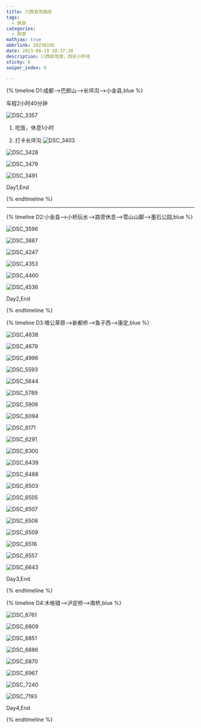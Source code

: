 ```yaml
---
title: 川西自驾路线
tags:
  - 旅游
categories:
  - 旅游
mathjax: true
abbrlink: 2023819b
date: 2023-08-19 10:37:30
description: 川西自驾游，四天小环线
sticky: 6
swiper_index: 6

---
```


{% timeline D1:成都-->巴郎山-->长坪沟-->小金县,blue %}

<!-- timeline 2023-08-20 08:20 成都出发 -->

车程2小时40分钟

<!-- endtimeline -->

<!-- timeline 2023-08-20 13:00 巴郎山观景台 -->

![DSC_3357](https://blog-resources.this0.com/image/202403250211626.JPG?x-oss-process=style/this0-blog)

<!-- endtimeline -->

<!-- timeline 2023-08-20 13:30 到达四姑娘山 -->

1. 吃饭，休息1小时

2. 打卡长坪沟
   ![DSC_3403](https://blog-resources.this0.com/image/202403250211809.JPG?x-oss-process=style/this0-blog )

  ![DSC_3428](https://blog-resources.this0.com/image/202403250211452.JPG?x-oss-process=style/this0-blog )

  ![DSC_3479](https://blog-resources.this0.com/image/202403250211959.JPG?x-oss-process=style/this0-blog )

  ![DSC_3491](https://blog-resources.this0.com/image/202403250211081.JPG?x-oss-process=style/this0-blog )

<!-- endtimeline -->

<!-- timeline 2023-08-20 傍晚 前往小金县 -->

Day1,End

<!-- endtimeline -->

{% endtimeline %}

----------------------

{% timeline D2:小金县-->小桥玩水-->路旁休息-->雪山山脚-->墨石公园,blue %}

<!-- timeline 2023-08-20 9:00 小金县途径小桥 -->

![DSC_3596](https://blog-resources.this0.com/image/202403250211072.JPG?x-oss-process=style/this0-blog )

<!-- endtimeline -->

<!-- timeline 2023-08-21 小桥 -->

![DSC_3887](https://blog-resources.this0.com/image/202403250211089.JPG?x-oss-process=style/this0-blog )

<!-- endtimeline -->

<!-- timeline 2023-08-21 路旁风景 -->

![DSC_4247](https://blog-resources.this0.com/image/202403250212106.JPG?x-oss-process=style/this0-blog )

<!-- endtimeline -->

<!-- timeline 2023-08-21 雪山脚下 -->

![DSC_4353](https://blog-resources.this0.com/image/202403250212368.JPG?x-oss-process=style/this0-blog )

<!-- endtimeline -->

<!-- timeline 2023-08-20 墨石公园 -->

![DSC_4460](https://blog-resources.this0.com/image/202403250212073.JPG?x-oss-process=style/this0-blog )

![DSC_4536](https://blog-resources.this0.com/image/202403250212271.JPG?x-oss-process=style/this0-blog )

<!-- endtimeline -->

<!-- timeline 2023-08-21 塔公草原旁住宿 -->

Day2,End

<!-- endtimeline -->

{% endtimeline %}

{% timeline D3:塔公草原-->新都桥-->鱼子西-->康定,blue %}

<!-- timeline 2023-08-22 9:30 塔公草原 -->

![DSC_4638](https://blog-resources.this0.com/image/202403250212128.JPG?x-oss-process=style/this0-blog )

![DSC_4679](https://blog-resources.this0.com/image/202403250212618.JPG?x-oss-process=style/this0-blog )

![DSC_4996](https://blog-resources.this0.com/image/202403250212880.JPG?x-oss-process=style/this0-blog )

![DSC_5593](https://blog-resources.this0.com/image/202403250212056.JPG?x-oss-process=style/this0-blog )

<!-- endtimeline -->

<!-- timeline 2023-08-22 12:30 新都桥 -->

![DSC_5644](https://blog-resources.this0.com/image/202403250212352.JPG?x-oss-process=style/this0-blog )

<!-- endtimeline -->

<!-- timeline 2023-08-22 鱼子西 -->

![DSC_5789](https://blog-resources.this0.com/image/202403250212211.JPG?x-oss-process=style/this0-blog )

![DSC_5906](https://blog-resources.this0.com/image/202403250212825.JPG?x-oss-process=style/this0-blog )

![DSC_6094](https://blog-resources.this0.com/image/202403250212750.JPG?x-oss-process=style/this0-blog )

![DSC_6171](https://blog-resources.this0.com/image/202403250212611.JPG?x-oss-process=style/this0-blog )

![DSC_6291](https://blog-resources.this0.com/image/202403250212978.JPG?x-oss-process=style/this0-blog )

![DSC_6300](https://blog-resources.this0.com/image/202403250212294.JPG?x-oss-process=style/this0-blog )

<!-- endtimeline -->

<!-- timeline 2023-08-22 流水 -->

![DSC_6439](https://blog-resources.this0.com/image/202403250212457.JPG?x-oss-process=style/this0-blog )

![DSC_6488](https://blog-resources.this0.com/image/202403250212982.JPG?x-oss-process=style/this0-blog )

<!-- endtimeline -->

<!-- timeline 2023-08-22 逗土拨鼠，吹蒲公英 -->

![DSC_6503](https://blog-resources.this0.com/image/202403250212376.JPG?x-oss-process=style/this0-blog )

![DSC_6505](https://blog-resources.this0.com/image/202403250212121.JPG?x-oss-process=style/this0-blog )

![DSC_6507](https://blog-resources.this0.com/image/202403250212277.JPG?x-oss-process=style/this0-blog )

![DSC_6508](https://blog-resources.this0.com/image/202403250212149.JPG?x-oss-process=style/this0-blog )

![DSC_6509](https://blog-resources.this0.com/image/202403250212686.JPG?x-oss-process=style/this0-blog )

![DSC_6516](https://blog-resources.this0.com/image/202403250212818.JPG?x-oss-process=style/this0-blog )

<!-- endtimeline -->

<!-- timeline 2023-08-22 康定·七夕夜 -->

![DSC_6557](https://blog-resources.this0.com/image/202403250212965.JPG?x-oss-process=style/this0-blog )

![DSC_6643](https://blog-resources.this0.com/image/202403250212025.JPG?x-oss-process=style/this0-blog )

<!-- endtimeline -->

<!-- timeline 2023-08-23 Day3休息 -->

Day3,End

<!-- endtimeline -->

{% endtimeline %}

{% timeline D4:木格错-->泸定桥-->南桥,blue %}

<!-- timeline 2023-08-23 10:00 木格错 -->

![DSC_6761](https://blog-resources.this0.com/image/202403250212774.JPG?x-oss-process=style/this0-blog )

![DSC_6809](https://blog-resources.this0.com/image/202403250212961.JPG?x-oss-process=style/this0-blog )

<!-- endtimeline -->

<!-- timeline 2023-08-23 12:00 泸定桥对面寺庙 -->

![DSC_6851](https://blog-resources.this0.com/image/202403250212945.JPG?x-oss-process=style/this0-blog )

![DSC_6886](https://blog-resources.this0.com/image/202403250212841.JPG?x-oss-process=style/this0-blog )

<!-- endtimeline -->

<!-- timeline 2023-08-23 远观泸定桥 -->

![DSC_6870](https://blog-resources.this0.com/image/202403250212029.JPG?x-oss-process=style/this0-blog )

![DSC_6967](https://blog-resources.this0.com/image/202403250213076.JPG?x-oss-process=style/this0-blog )

<!-- endtimeline -->

<!-- timeline 2023-08-23 都江堰南桥 -->

![DSC_7240](https://blog-resources.this0.com/image/202403250213473.JPG?x-oss-process=style/this0-blog )

![DSC_7193](https://blog-resources.this0.com/image/202403250213072.JPG?x-oss-process=style/this0-blog )

<!-- endtimeline -->

<!-- timeline 2023-08-23 back 成都 -->

Day4,End

<!-- endtimeline -->

{% endtimeline %}

